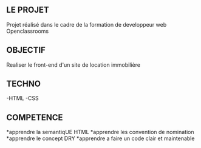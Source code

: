 ## LE PROJET

Projet réalisé dans le cadre de la formation de developpeur web Openclassrooms

## OBJECTIF

Realiser le front-end d'un site de location immobilière 

## TECHNO

-HTML
-CSS

## COMPETENCE

*apprendre la semantiqUE HTML
*apprendre les convention de nomination
*apprendre le concept DRY
*apprendre a faire un code clair et maintenable
